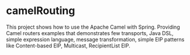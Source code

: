 # camelRouting

This project shows how to use the Apache Camel with Spring. Providing Camel routers examples that demonstrates few transports, Java DSL, simple expression language, message transformation, simple EIP patterns like Content-based EIP, Multicast, RecipientList EIP.


 
  


 



